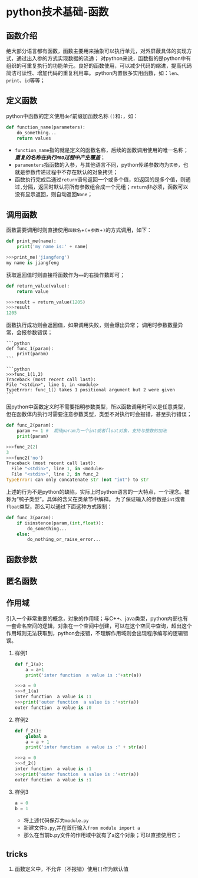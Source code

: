 # python技术基础-函数

## 函数介绍

绝大部分语言都有函数，函数主要用来抽象可以执行单元，对外屏蔽具体的实现方式，通过出入参的方式实现数据的流通；
对python来说，函数指的是python中有组织的可重复执行的功能单元。良好的函数使用，可以减少代码的缩进，提高代码简洁可读性、增加代码的重复利用率。
python内置很多实用函数，如：`len`、`print`、`id`等等；

## 定义函数

python中函数的定义使用`def`前缀加函数名称 `()`和`:`，如：

```python
def function_name(parameters):
    do_something...
    return values
```

- `function_name`指的就是定义的函数名称，后续的函数调用使用的唯一名称；***重复的名称在执行`MRO`过程中产生覆盖***；
- `paramenters`指函数的入参，与其他语言不同，python传递参数均为`实参`，也就是参数传递过程中不存在默认的对象拷贝；
- 函数执行完成后通过`return`语句返回一个或多个值，如返回的是多个值，则通过`,`分隔，返回时默认将所有参数组合成一个元组；`return`非必须，函数可以没有显示返回，则自动返回`None`；

## 调用函数

函数需要调用时则直接使用`函数名`+`(`+`参数`+`)`的方式调用，如下：

```python
def print_me(name):
    print('my name is:' + name)
```

```python
>>>print_me('jiangfeng')
my name is jiangfeng
```

获取返回值时则直接将函数作为`==`的右操作数即可；

```python
def return_value(value):
    return value
```

```python
>>>result = return_value(1205)
>>>result
1205
```

函数执行成功则会返回值，如果调用失败，则会爆出异常；
调用时参数数量异常，会报参数错误；

    ```python
    def func_1(param):
        print(param)
    ```

    ```python
    >>>func_1(1,2)
    Traceback (most recent call last):
    File "<stdin>", line 1, in <module>
    TypeError: func_1() takes 1 positional argument but 2 were given
    ```

因python中函数定义时不需要指明参数类型，所以函数调用时可以是任意类型，但在函数体内执行时需要注意参数类型，类型不对执行时会报错，甚至执行错误；

```python
def func_2(param):
    param += 1 #  期待param为一个int或者float对象，支持与整数的加法
    print(param)
```

```python
>>>func_2(2)
3
>>>func2('no')
Traceback (most recent call last):
  File "<stdin>", line 1, in <module>
  File "<stdin>", line 2, in func_2
TypeError: can only concatenate str (not "int") to str
```

上述的行为不是python的缺陷，实际上时python语言的一大特点，一个理念。被称为“鸭子类型”。具体的含义在类章节中解释。
为了保证输入的参数是`int`或者`float`类型，那么可以通过下面这种方式限制：

```python
def func_3(param):
    if isinstence(param,(int,float)):
        do_something...
    else:
        do_nothing_or_raise_error...
```


## 函数参数

## 匿名函数

## 作用域

引入一个非常重要的概念，对象的作用域；与C++、java类型，python内部也有一套命名空间的逻辑，对象在一个空间中创建，可以在这个空间中查询，超出这个作用域则无法获取到，python会报错，不理解作用域则会出现程序编写的逻辑错误。

1. 样例1

    ```python
    def f_1(a):
        a = a+1
        print('inter function  a value is :'+str(a))
    ```

    ```python
    >>>a = 0
    >>>f_1(a)
    inter function  a value is :1
    >>>print('outer function  a value is :'+str(a))
    outer function  a value is :0
    ```

2. 样例2

    ```python
    def f_2():
        global a
        a = a + 1
        print('inter function  a value is :' + str(a))
    ```

    ```python
    >>>a = 0
    >>>f_2()
    inter function  a value is :1
    >>>print('outer function  a value is :'+str(a))
    outer function  a value is :1
    ```

3. 样例3

    ```python
    a = 0
    b = 1
    ```

    - 将上述代码保存为`module.py`
    - 新建文件`b.py`,并在首行输入`from module import a`
    - 那么在当前b.py文件的作用域中就有了a这个对象；可以直接使用它；

## tricks

1. 函数定义中，不允许（不报错）使用`[]`作为默认值